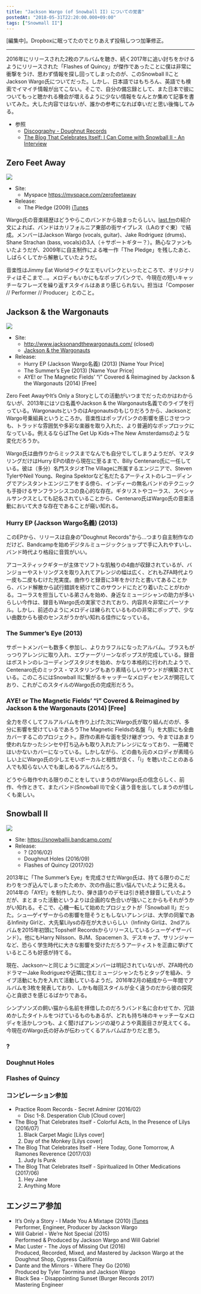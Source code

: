 ```yaml
---
title: "Jackson Wargo (of Snowball II) についての覚書"
postedAt: "2018-05-31T22:20:00.000+09:00"
tags: ["Snowmall II"]
---
```


\[編集中\]。Dropboxに眠ってたのでとりあえず投稿しつつ加筆修正。

---

2016年にリリースされた2枚のアルバムを聴き、続く2017年に追い討ちをかけるようにリリースされた「Flashes of Quincy」が傑作であったことに僕は非常に衝撃をうけ、思わず情報を探し回ってしまったのが、このSnowball IIことJackson Wargo氏についてだった。しかし、日本語ではもちろん、英語でも検索でイマイチ情報が出てこない。そこで、自分の備忘録として、また日本で彼についてもっと聴かれる機会が増えるように少ない情報をなんとか集めて記事を書いてみた。大した内容ではないが、誰かの参考になれば幸いだと思い後悔してみる。

* 参照  
   * [Discography - Doughnut Records](https://doughnutrecords.weebly.com/discography.html)  
   * [The Blog That Celebrates Itself: I Can Come with Snowball II - An Interview](http://theblogthatcelebratesitself.blogspot.com/2016/02/i-can-come-with-snowball-ii-interview.html)

## Zero Feet Away

![](https://a3-images.myspacecdn.com/images02/6/54ff5574c57841c385c2b526326cef45/full.jpg)

* Site:  
   * Myspace <https://myspace.com/zerofeetaway>
* Release:  
   * The Pledge (2009) [iTunes](https://itunes.apple.com/us/album/the-pledge/id386428445)

Wargo氏の音楽経歴はどうやらこのバンドから始まったらしい。[last.fm](http://www.last.fm/music/Zero+Feet+Away)の紹介文によれば、バンドはカリフォルニア東部の街サイプレス（LAのすぐ東）で結成。メンバーはJackson Wargo (vocals, guitar)、Jake Rodriguez (drums)、Shane Strachan (bass, vocals)の3人（＋サポートギター？）。熱心なファンもいたようだが、2009年に自主制作による唯一作「The Pledge」を残したあと、しばらくしてから解散していたようだ。

音楽性はJimmy Eat Worldライクなエモいパンクといったところで、オリジナリティはそこまで…。メロディもいかにもなポップパンクで、今現在の短いキャッチーなフレーズを繰り返すスタイルはあまり感じられない。担当は「Composer // Performer // Producer」とのこと。

## Jackson & the Wargonauts

![](https://f4.bcbits.com/img/0002062921_10.jpg)

* Site:  
   * <http://www.jacksonandthewargonauts.com/> (closed)  
   * [Jackson & the Wargonauts](https://jacksonwargo.bandcamp.com/)
* Release:  
   * Hurry EP (Jackson Wargo名義) (2013) \[Name Your Price\]  
   * The Summer’s Eye (2013) \[Name Your Price\]  
   * AYE! or The Magnetic Fields’ “i” Covered & Reimagined by Jackson & the Wargonauts (2014) \[Free\]

Zero Feet AwayやIt’s Only a Storyとしての活動がいつまでだったのかはわからないが、2013年にはソロ名義やJackson & the Wargonauts名義でのライブを行っている。WargonautsというのはArgonautsのもじりだろうから、JacksonとWargo号乗組員というところか。音楽性はポップパンクの影響を感じさせつつも、トラッドな雰囲気や多彩な楽器を取り入れた、より普遍的なポップロックになっている。例えるならばThe Get Up Kids→The New Amsterdamsのような変化だろうか。

Wargo氏は曲作りからミックスまでなんでも自分でしてしまうようだが、マスタリングだけはHurry EPの頃から現在に至るまで、Billy Centenaro氏に一任している。彼は（多分）名門スタジオThe Villageに所属するエンジニアで、Steven TylerやNeil Young、Regina Spektorなど名だたるアーティストのレコーディングでアシスタントエンジニアをする傍ら、インディーの無名バンドのテクニックも手掛けるサンフランシスコの良心的な存在。ギタリストやコーラス、スペシャルサンクスとしても記名されていることから、Centenaro氏はWargo氏の音楽活動において大きな存在であることが窺い知れる。

### Hurry EP (Jackson Wargo名義) (2013)

このEPから、リリースは自身の"Doughnut Records"から…つまり自主制作なのだけど、Bandcampを始めデジタルミュージックショップで手に入れやすいし、バンド時代より格段に音質がいい。

アコースティックギターが主体でソフトな肌触りの4曲が収録されているが、バンジョーやストリングスを取り入れてアレンジの幅は広く、どれもZFA時代より一皮も二皮もむけた充実度。曲作りと録音に3年をかけたと書いてあることから、バンド解散から試行錯誤を続けてこのサウンドにたどり着いたことがわかる。コーラスを担当している弟さんを始め、身近なミュージシャンの助力が多いらしい今作は、録音もWargo氏の実家でされており、内容共々非常にパーソナル。しかし、前述のようにメロディは練られているものの非常にポップで、少ない曲数からも彼のセンスがうかがい知れる佳作になっている。

### The Summer’s Eye (2013)

サポートメンバーも数多く参加し、よりカラフルになったアルバム。ブラスもがっつりアレンジに取り入れ、エヴァーグリーンなポップスが完成している。録音はボストンのレコーディングスタジオを始め、かなり本格的に行われたようで、Centenaro氏のミックス・マスタリングもあり素晴らしいサウンドが構築されている。このころにはSnowball IIに繋がるキャッチーなメロディセンスが開花しており、これがこのスタイルのWargo氏の完成形だろう。

### AYE! or The Magnetic Fields’ “i” Covered & Reimagined by Jackson & the Wargonauts (2014) \[Free\]

全力を尽くしてフルアルバムを作り上げた次にWargo氏が取り組んだのが、多分に影響を受けているであろうThe Magnetic Fieldsの名盤「i」を大胆にも全曲カバーするこのプロジェクト。原作の素朴な面を受け継ぎつつ、今まではあまり使われなかったシンセや打ち込みも取り入れたアレンジになっており、一筋縄ではいかないカバーになっている。しかしながら、どの曲も元のメロディが素晴らしい上にWargo氏の少しエモいボーカルと相性が良く、「i」を聴いたことのある人でも知らない人でも楽しめるアルバムだろう。

どうやら毎作やれる限りのことをしていまうのがWargo氏の信念らしく、前作、今作ときて、またバンド(Snowball II)で全く違う音を出してしまうのが惜しくも楽しい。

## Snowball II

![](https://image-ticketfly.imgix.net/00/02/63/57/21-og.jpg?w=2048&h=1365)

* Site: <https://snowballii.bandcamp.com/>
* Release:  
   * ? (2016/02)  
   * Doughnut Holes (2016/09)  
   * Flashes of Quincy (2017/02)

2013年に「The Summer’s Eye」を完成させたWargo氏は、持てる限りのこだわりをつぎ込んでしまったためか、次の作品に思い悩んでいたように見える。2014年の「AYE!」を制作したり、弾き語りのデモは引き続き録音していたようだが、まとまった活動というよりは企画的な色合いが強いことからもそれがうかがい知れる。そこで、心機一転して始めたプロジェクトが「Snowball II」だった。シュ—ゲイザーからの影響を隠そうともしないアレンジは、大学の同輩であるInfinity Girlと、大先輩Lilysの存在が大きいらしい（Infinity Girlは、2ndアルバムを2015年初頭にTopshelf Recordsからリリースしているシューゲイザーバンド）。他にもHarry Nilsson、BJM、Spacemen 3、デスキャブ、サリンジャーなど、恐らく学生時代に大きな影響を受けただろうアーティストを正直に挙げているところも好感が持てる。

現在、Jackson〜と同じように固定メンバーは明記されていないが、ZFA時代のドラマーJake Rodriguezや近隣に住むミュージシャンたちとタッグを組み、ライブ活動にも力を入れて活動しているようだ。2016年2月の結成から一年間でアルバムを3枚を発表しており、しかも毎回スタイルが全く違うのだから彼の探究心と貪欲さを感じるばかりである。

シンプソンズの飼い猫から名前を拝借したのだろうバンド名に合わせてか、冗談めかしたタイトルをつけているものもあるが、どれも持ち味のキャッチーなメロディを活かしつつも、よく聞けばアレンジの凝りようや真面目さが見えてくる。今現在のWargo氏の好みが伝わってくるアルバムばかりだと思う。

### ?

### Doughnut Holes

### Flashes of Quincy

### コンピレーション参加

* Practice Room Records - Secret Admirer (2016/02)  
   * Disc 1-8\. Desperation Club \[Cloud cover\]
* The Blog That Celebrates Itself - Colorful Acts, In the Presence of Lilys (2016/07)  
   1. Black Carpet Magic \[Lilys cover\]  
   2. Day of the Monkey \[Lilys cover\]
* The Blog That Celebrates Itself - Here Today, Gone Tomorrow, A Ramones Reverence (2017/03)  
   1. Judy Is Punk
* The Blog That Celebrates Itself - Spiritualized In Other Medications (2017/06)  
   1. Hey Jane  
   2. Anything More

## エンジニア参加

* It’s Only a Story - I Made You A Mixtape (2010) [iTunes](https://itunes.apple.com/jp/album/i-made-you-a-mixtape-e-p/426161027)  
Performer, Engineer, Producer by Jackson Wargo
* Will Gabriel - We’re Not Special (2015)  
Performed & Produced by Jackson Wargo and Will Gabriel
* Mac Luster - The Joys of Missing Out (2016)  
Produced, Recorded, Mixed, and Mastered by Jackson Wargo at the Doughnut Shop, Cypress California
* Dante and the Mirrors - Where They Go (2016)  
Produced by Tyler Taormina and Jackson Wargo
* Black Sea - Disappointing Sunset (Burger Records 2017)  
Mastering Engineer